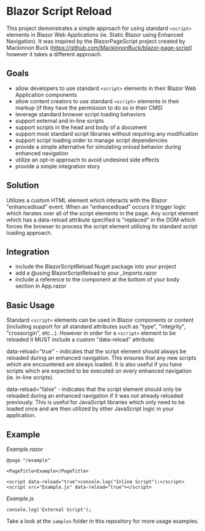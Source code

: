 # Blazor Script Reload

This project demonstrates a simple approach for using standard ```<script>``` elements in Blazor Web Applications (ie. Static Blazor using Enhanced Navigation). It was inspired by the BlazorPageScript project created by Mackinnon Buck (https://github.com/MackinnonBuck/blazor-page-script) however it takes a different approach.

## Goals

- allow developers to use standard ```<script>``` elements in their Blazor Web Application components
- allow content creators to use standard ```<script>``` elements in their markup (if they have the permission to do so in their CMS)
- leverage standard browser script loading behaviors
- support external and in-line scripts
- support scripts in the head and body of a document
- support most standard script libraries without requiring any modification
- support script loading order to manage script dependencies
- provide a simple alternative for simulating onload behavior during enhanced navigation
- utilize an opt-in approach to avoid undesired side effects
- provide a simple integration story

## Solution

Utilizes a custom HTML element which interacts with the Blazor "enhancedload" event. When an "enhancedload" occurs it trigger logic which iterates over all of the script elements in the page. Any script element which has a data-reload attribute specified is "replaced" in the DOM which forces the browser to process the script element utilizing its standard script loading approach.

## Integration

- include the BlazorScriptReload Nuget package into your project
- add a @using BlazorScriptReload to your _Imports.razor
- include a reference to the <ScriptReload /> component at the bottom of your body section in App.razor 

## Basic Usage

Standard ```<script>``` elements can be used in Blazor components or content (including support for all standard attributes such as "type", "integrity", "crossorigin", etc...). However in order for a ```<script>``` element to be reloaded it MUST include a custom "data-reload" attribute:

data-reload="true" - indicates that the script element should always be reloaded during an enhanced navigation. This ensures that any new scripts which are encountered are always loaded. It is also useful if you have scripts which are expected to be executed on every enhanced navigation (ie. in-line scripts).

data-reload="false" - indicates that the script element should only be reloaded during an enhanced navigation if it was not already reloaded previously. This is useful for JavaScript libraries which only need to be loaded once and are then utilized by other JavaScript logic in your application.

## Example

_Example.razor_
```
@page "/example"

<PageTitle>Example</PageTitle>

<script data-reload="true">console.log("Inline Script");</script>
<script src="Example.js" data-reload="true"></script>

```
_Example.js_

```
console.log('External Script');
```

Take a look at the `samples` folder in this repository for more usage examples.
